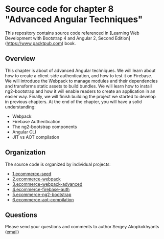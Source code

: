 Source code for chapter 8 "Advanced Angular Techniques" 
====================================================

This repository contains source code referenced in [Learning Web Development with Bootstrap 4 and Angular 2, Second Edition] (https://www.packtpub.com) book.

## Overview 

This chapter is about of advanced Angular techniques. We will learn about how to create a client-side authentication, and how to test it on Firebase. We will introduce the Webpack to manage modules and their dependencies and transforms static assets to build bundles. We will learn how to install ng2-bootstrap and how it will enable readers to create an application in an easier way. Finally, we will finish building the project we started to develop in previous chapters.
At the end of the chapter, you will have a solid understanding:
- Webpack
- Firebase Authentication
- The ng2-bootstrap components
- Angular CLI
- JIT vs AOT compilation

## Organization

The source code is organized by individual projects:
- [1.ecommerce-seed](1.ecommerce-seed)
- [2.ecommerce-webpack](2.ecommerce-webpack)
- [3.ecommerce-webpack-advanced](3.ecommerce-webpack-advanced)
- [4.ecommerce-firebase-auth](4.ecommerce-firebase-auth)
- [5.ecommerce-ng2-bootstrap](5.ecommerce-ng2-bootstrap)
- [6.ecommerce-aot-compilation](6.ecommerce-aot-compilation)

## Questions

Please send your questions and comments to author Sergey Akopkokhyants ([email](mailto:akserg@gmail.com))  


